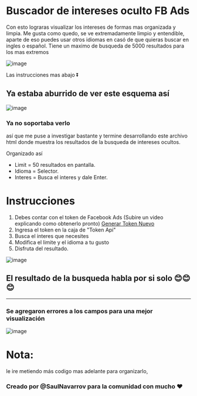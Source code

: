 # Buscador de intereses oculto FB Ads
Con esto lograras visualizar los intereses de formas mas organizada y limpia.
Me gusta como quedo, se ve extremadamente limpio y entendible, aparte de eso puedes usar otros idiomas en casó de que quieras buscar en ingles o español.
Tiene un maximo de busqueda de 5000 resultados para los mas extremos

![image](https://user-images.githubusercontent.com/7226470/145696860-9620c0b8-dbd1-4e22-aeba-6d7eaf39736b.png)


Las instrucciones mas abajo ⏬


## Ya estaba aburrido de ver este esquema así
![image](https://user-images.githubusercontent.com/7226470/144541736-d741670c-fa16-4b2f-95e7-d6df260cde3c.png)

### Ya no soportaba verlo

así que me puse a investigar bastante y termine desarrollando este archivo html donde muestra los resultados de la busqueda de intereses ocultos.


Organizado así

  - Limit = 50 resultados en pantalla.
  - Idioma = Selector.
  - Interes = Busca el interes y dale Enter.
  
  
# Instrucciones
1. Debes contar con el token de Facebook Ads (Subire un video explicando como obtenerlo pronto) [Generar Token Nuevo](https://developers.facebook.com/tools/explorer)
2. Ingresa el token en la caja de "Token Api"
3. Busca el interes que necesites
4. Modifica el limite y el idioma a tu gusto
5. Disfruta del resultado.
  

![image](https://user-images.githubusercontent.com/7226470/145696880-b112dc63-da73-4d0c-a9b8-dd72ff5d75ca.png)


## El resultado de la busqueda habla por si solo 😊😊😊

---
### Se agregaron errores a los campos para una mejor visualización
![image](https://user-images.githubusercontent.com/7226470/145696891-15a01832-085d-4cd5-8d2d-0f1505e64294.png)



# Nota:
le ire metiendo más codigo mas adelante para organizarlo,


### Creado por @SaulNavarrov para la comunidad con mucho ♥

